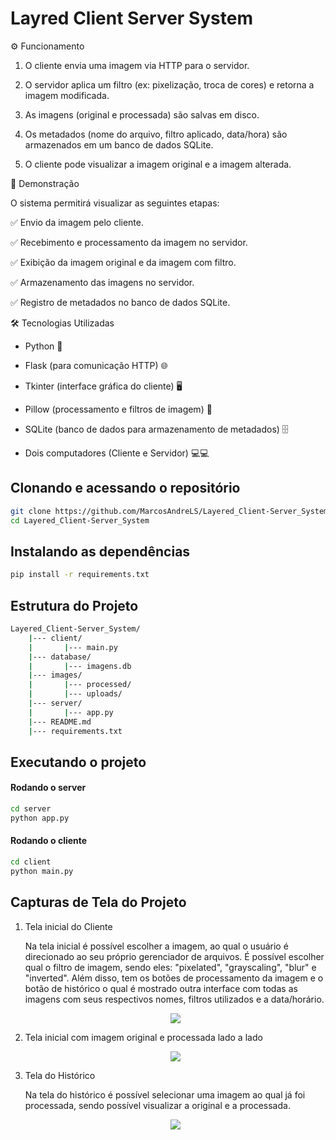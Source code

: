 # Layred Client Server System

⚙️ Funcionamento

1. O cliente envia uma imagem via HTTP para o servidor.

2. O servidor aplica um filtro (ex: pixelização, troca de cores) e retorna a imagem modificada.

3. As imagens (original e processada) são salvas em disco.

4. Os metadados (nome do arquivo, filtro aplicado, data/hora) são armazenados em um banco de dados SQLite.

5. O cliente pode visualizar a imagem original e a imagem alterada.

🎥 Demonstração

O sistema permitirá visualizar as seguintes etapas:

✅ Envio da imagem pelo cliente.

✅ Recebimento e processamento da imagem no servidor.

✅ Exibição da imagem original e da imagem com filtro.

✅ Armazenamento das imagens no servidor.

✅ Registro de metadados no banco de dados SQLite.

🛠️ Tecnologias Utilizadas

* Python 🐍

* Flask (para comunicação HTTP) 🌐

* Tkinter (interface gráfica do cliente) 🖥️

* Pillow (processamento e filtros de imagem) 🎨

* SQLite (banco de dados para armazenamento de metadados) 🗄️

* Dois computadores (Cliente e Servidor) 💻💻

## Clonando e acessando o repositório
```bash
git clone https://github.com/MarcosAndreLS/Layered_Client-Server_System.git
cd Layered_Client-Server_System
```

## Instalando as dependências
```bash
pip install -r requirements.txt
```

## Estrutura do Projeto

```bash
Layered_Client-Server_System/
    |--- client/
    |       |--- main.py
    |--- database/
    |       |--- imagens.db
    |--- images/
    |       |--- processed/
    |       |--- uploads/
    |--- server/
    |       |--- app.py
    |--- README.md
    |--- requirements.txt
```

## Executando o projeto
#### Rodando o server
```bash
cd server
python app.py
```

#### Rodando o cliente
```bash
cd client
python main.py
```

## Capturas de Tela do Projeto

1. Tela inicial do Cliente
   
   Na tela inicial é possível escolher a imagem, ao qual o usuário é direcionado ao seu próprio gerenciador de arquivos. É possível escolher qual o filtro de imagem, sendo eles: "pixelated", "grayscaling", "blur" e "inverted". Além disso, tem os botões de processamento da imagem e o botão de histórico o qual é mostrado outra interface com todas as imagens com seus respectivos nomes, filtros utilizados e a data/horário.
   
    <p align="center">
        <img src="https://github.com/user-attachments/assets/38cc4af0-2ce1-485b-ad6b-320b9f4a30a5"/>
    </p>
    
2. Tela inicial com imagem original e processada lado a lado

   <p align="center">
        <img src="https://github.com/user-attachments/assets/ee307b09-cbb8-49e2-b761-03c58c621f2c"/>
   </p>

3. Tela do Histórico
   
   Na tela do histórico é possível selecionar uma imagem ao qual já foi processada, sendo possível visualizar a original e a processada.
   
   <p align="center">
       <img src="https://github.com/user-attachments/assets/ee705698-144d-4103-895f-dfb2502eecc8"/>
   </p>
